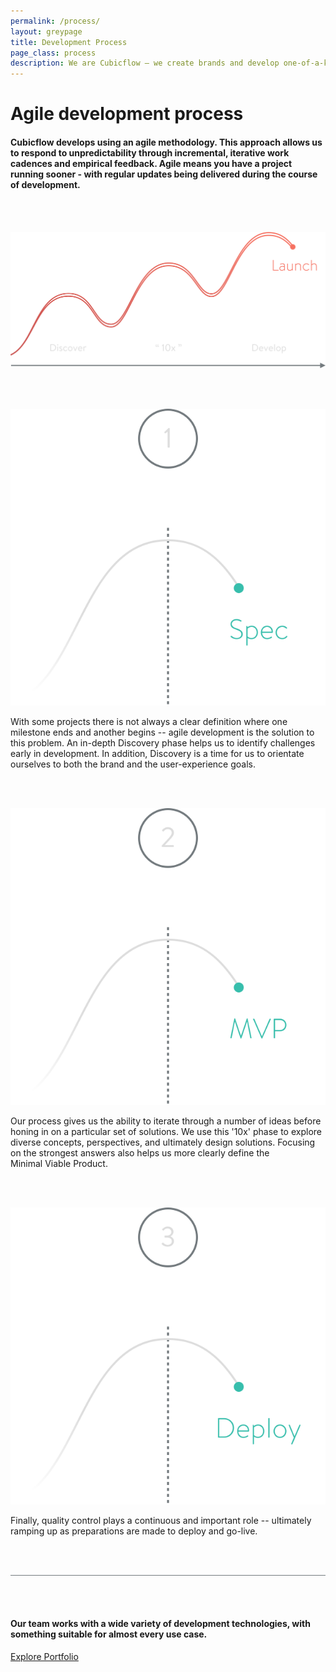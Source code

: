 ```yaml
---
permalink: /process/
layout: greypage
title: Development Process
page_class: process
description: We are Cubicflow – we create brands and develop one-of-a-kind experiences.
---
```


# Agile development process

#### Cubicflow develops using an agile methodology. This&nbsp;approach allows us to respond to unpredictability through incremental, iterative work cadences and empirical&nbsp;feedback. Agile&nbsp;means you have a project running sooner - with&nbsp;regular updates being delivered during the course of&nbsp;development.

<br><br>

<img src="/assets/img/services/process--graph.svg">

<br><br>

<img src="/assets/img/services/process--stage-1.svg">

<br>

With some projects there is not always a clear definition where one milestone ends and another begins -- agile development is the solution to this problem. An in-depth Discovery phase helps us to identify challenges early in development. In addition, Discovery is a time for us to orientate ourselves to both the brand and the user-experience&nbsp;goals.  

<br><br>

<img src="/assets/img/services/process--stage-2.svg">

<br>

Our process gives us the ability to iterate through a number of ideas before honing in on a particular set of solutions. We use this '10x' phase to explore diverse concepts, perspectives, and ultimately design solutions. Focusing on the strongest answers also helps us more clearly define the Minimal&nbsp;Viable&nbsp;Product.

<br><br>

<img src="/assets/img/services/process--stage-3.svg">

<br>

Finally, quality control plays a continuous and important role -- ultimately ramping up as preparations are made to deploy and&nbsp;go-live.

<br><br>

<div style="border-bottom: 1px solid #737A7E;"></div>

<br><br>

#### Our team works with a wide variety of development technologies, with something suitable for almost every&nbsp;use&nbsp;case.

<a href="/" class="button">Explore Portfolio</a>
